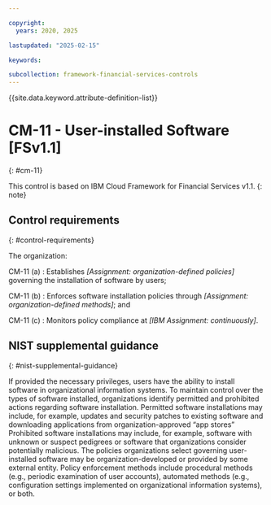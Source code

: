 ```yaml
---

copyright:
  years: 2020, 2025

lastupdated: "2025-02-15"

keywords:

subcollection: framework-financial-services-controls
---
```


{{site.data.keyword.attribute-definition-list}}

               
# CM-11 - User-installed Software [FSv1.1]
{: #cm-11}

This control is based on IBM Cloud Framework for Financial Services v1.1.
{: note}


## Control requirements
{: #control-requirements}

The organization:

CM-11 (a)
    : Establishes _[Assignment: organization-defined policies]_ governing the installation of software by users;

CM-11 (b)
    : Enforces software installation policies through _[Assignment: organization-defined methods]_; and

CM-11 (c)
    : Monitors policy compliance at _[IBM Assignment: continuously]_.

## NIST supplemental guidance
{: #nist-supplemental-guidance}

If provided the necessary privileges, users have the ability to install software in organizational information systems. To maintain control over the types of software installed, organizations identify permitted and prohibited actions regarding software installation. Permitted software installations may include, for example, updates and security patches to existing software and downloading applications from organization-approved “app stores” Prohibited software installations may include, for example, software with unknown or suspect pedigrees or software that organizations consider potentially malicious. The policies organizations select governing user-installed software may be organization-developed or provided by some external entity. Policy enforcement methods include procedural methods (e.g., periodic examination of user accounts), automated methods (e.g., configuration settings implemented on organizational information systems), or both.





